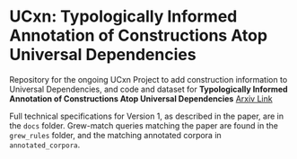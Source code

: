 # UCxn: Typologically Informed Annotation of Constructions Atop Universal Dependencies

Repository for the ongoing UCxn Project to add construction information to Universal Dependencies, and code and dataset for **Typologically Informed Annotation of Constructions Atop Universal Dependencies** [Arxiv Link](https://arxiv.org/abs/2403.17748)

Full technical specifications for Version 1, as described in the paper, are in the `docs` folder. Grew-match queries matching the paper are found in the `grew_rules` folder, and the matching annotated corpora in `annotated_corpora`.
